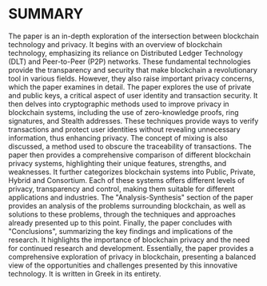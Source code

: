# SUMMARY

The paper is an in-depth exploration of the intersection between blockchain technology and privacy. It begins with an overview of blockchain technology, emphasizing its reliance on Distributed Ledger Technology (DLT) and Peer-to-Peer (P2P) networks. These fundamental technologies provide the transparency and security that make blockchain a revolutionary tool in various fields. However, they also raise important privacy concerns, which the paper examines in detail. The paper explores the use of private and public keys, a critical aspect of user identity and transaction security. It then delves into cryptographic methods used to improve privacy in blockchain systems, including the use of zero-knowledge proofs, ring signatures, and Stealth addresses. These techniques provide ways to verify transactions and protect user identities without revealing unnecessary information, thus enhancing privacy. The concept of mixing is also discussed, a method used to obscure the traceability of transactions. The paper then provides a comprehensive comparison of different blockchain privacy systems, highlighting their unique features, strengths, and weaknesses. It further categorizes blockchain systems into Public, Private, Hybrid and Consortium. Each of these systems offers different levels of privacy, transparency and control, making them suitable for different applications and industries.
The "Analysis-Synthesis" section of the paper provides an analysis of the problems surrounding blockchain, as well as solutions to these problems, through the techniques and approaches already presented up to this point.
Finally, the paper concludes with "Conclusions", summarizing the key findings and implications of the research. It highlights the importance of blockchain privacy and the need for continued research and development. Essentially, the paper provides a comprehensive exploration of privacy in blockchain, presenting a balanced view of the opportunities and challenges presented by this innovative technology.
It is written in Greek in its entirety.

